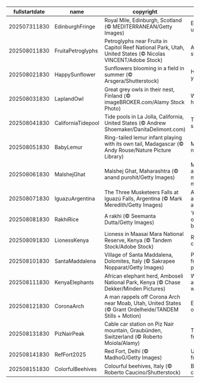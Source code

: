|fullstartdate|name|copyright|title|image|
|--|--|--|--|--|
202507311830|EdinburghFringe|Royal Mile, Edinburgh, Scotland (© MEDITERRANEAN/Getty Images)|Expect the unexpected|![](/en-IN/2025/08/202507311830EdinburghFringe.jpg)|
202508011830|FruitaPetroglyphs|Petroglyphs near Fruita in Capitol Reef National Park, Utah, United States (© Nicolas VINCENT/Adobe Stock)|Age-old storyboard|![](/en-IN/2025/08/202508011830FruitaPetroglyphs.jpg)|
202508021830|HappySunflower|Sunflowers blooming in a field in summer (© Arsgera/Shutterstock)|Hello yellow!|![](/en-IN/2025/08/202508021830HappySunflower.jpg)|
202508031830|LaplandOwl|Great grey owls in their nest, Finland (© imageBROKER.com/Alamy Stock Photo)|Whooo's home?|![](/en-IN/2025/08/202508031830LaplandOwl.jpg)|
202508041830|CaliforniaTidepool|Tide pools in La Jolla, California, United States (© Andrew Shoemaker/DanitaDelimont.com)|Tide and seek|![](/en-IN/2025/08/202508041830CaliforniaTidepool.jpg)|
202508051830|BabyLemur|Ring-tailed lemur infant playing with its own tail, Madagascar (© Andy Rouse/Nature Picture Library)|Madagascar native|![](/en-IN/2025/08/202508051830BabyLemur.jpg)|
202508061830|MalshejGhat|Malshej Ghat, Maharashtra (© anand purohit/Getty Images)|Misty roads and mountain moods|![](/en-IN/2025/08/202508061830MalshejGhat.jpg)|
202508071830|IguazuArgentina|The Three Musketeers Falls at Iguazú Falls, Argentina (© Mark Meredith/Getty Images)|All for falls and falls for all|![](/en-IN/2025/08/202508071830IguazuArgentina.jpg)|
202508081830|RakhiRice|A rakhi (© Seemanta Dutta/Getty Images)|'Knot' your ordinary bond|![](/en-IN/2025/08/202508081830RakhiRice.jpg)|
202508091830|LionessKenya|Lioness in Maasai Mara National Reserve, Kenya (© Tandem Stock/Adobe Stock)|Roar for a cause|![](/en-IN/2025/08/202508091830LionessKenya.jpg)|
202508101830|SantaMaddalena|Village of Santa Maddalena, Dolomites, Italy (© Sakrapee Nopparat/Getty Images)|Postcard from the peaks|![](/en-IN/2025/08/202508101830SantaMaddalena.jpg)|
202508111830|KenyaElephants|African elephant herd, Amboseli National Park, Kenya (© Chase Dekker/Minden Pictures)|Wild, wise and wonderful|![](/en-IN/2025/08/202508111830KenyaElephants.jpg)|
202508121830|CoronaArch|A man rappels off Corona Arch near Moab, Utah, United States (© Grant Ordelheide/TANDEM Stills + Motion)|Earth's open secret|![](/en-IN/2025/08/202508121830CoronaArch.jpg)|
202508131830|PizNairPeak|Cable car station on Piz Nair mountain, Graubünden, Switzerland (© Roberto Moiola/Alamy)|Taking it from the top|![](/en-IN/2025/08/202508131830PizNairPeak.jpg)|
202508141830|RefFort2025|Red Fort, Delhi (© MadhoG/Getty Images)|Unfurling freedom|![](/en-IN/2025/08/202508141830RefFort2025.jpg)|
202508151830|ColorfulBeehives|Colourful beehives, Italy (© Roberto Caucino/Shutterstock)|Bee the change|![](/en-IN/2025/08/202508151830ColorfulBeehives.jpg)|
